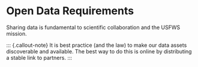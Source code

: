 # Open Data Requirements

Sharing data is fundamental to scientific collaboration and the USFWS mission.


::: {.callout-note}
It is best practice (and the law) to make our data assets discoverable and available. The best way to do this is online by distributing a stable link to partners.
:::


